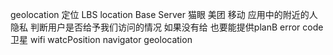 geolocation 定位 
LBS location Base Server 猫眼 美团 移动
应用中的附近的人
隐私 判断用户是否给予我们访问的情况 如果没有给 也要能提供planB
error code 
卫星 wifi watcPosition
navigator geolocation 